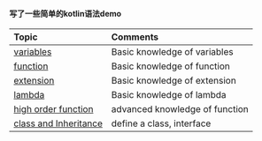  #### 写了一些简单的kotlin语法demo
  
 | Topic | Comments |
 | :--- | :--- |
 | [variables](./src/variables) | Basic knowledge of variables |
 | [function](./src/function) | Basic knowledge of function |
 | [extension](./src/extension) | Basic knowledge of extension |
 | [lambda](./src/lambda) | Basic knowledge of lambda 
 | [high order function](./src/highorderfunction) | advanced knowledge of function |
 | [class and Inheritance](./src/highorderfunction) | define a class, interface |

